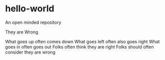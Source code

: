 # hello-world
An open minded repository

They are Wrong

What goes up often comes down
What goes left often also goes right
What goes in often goes out
Folks often think they are right
Folks should often consider
                           they are wrong
